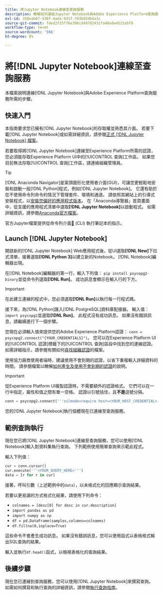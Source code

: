 ```yaml
---
title: 將Jupyter Notebook連線至查詢服務
description: 瞭解如何連結Jupyter Notebook與Adobe Experience Platform查詢服務。
exl-id: 358eab67-538f-4ada-931f-783b92db4a1c
source-git-commit: fded2f25f76e396cd49702431fa40e8e4521ebf8
workflow-type: tm+mt
source-wordcount: '566'
ht-degree: 0%

---
```


# 將[!DNL Jupyter Notebook]連線至查詢服務

本檔案說明連線[!DNL Jupyter Notebook]與Adobe Experience Platform查詢服務所需的步驟。

## 快速入門

本指南要求您已擁有[!DNL Jupyter Notebook]的存取權並熟悉其介面。 若要下載[!DNL Jupyter Notebook]或如需詳細資訊，請參閱[正式 [!DNL Jupyter Notebook] 檔案](https://jupyter.org/)。

若要取得將[!DNL Jupyter Notebook]連線至Experience Platform所需的認證，您必須能存取Experience Platform UI中的[!UICONTROL 查詢]工作區。 如果您目前無法存取[!UICONTROL 查詢]工作區，請連絡組織管理員。

>[!TIP]
>
>[!DNL Anaconda Navigator]是案頭圖形化使用者介面(GUI)，可讓您更輕鬆地安裝和啟動一般[!DNL Python]程式，例如[!DNL Jupyter Notebook]。 它還有助於在不使用命令列命令的情況下管理套件、環境和通道。
>請依照其網站上的引導式安裝程式，以[安裝您偏好的應用程式版本](https://docs.anaconda.com/anaconda/install/)。
>在「Anaconda導覽器」首頁畫面中，從支援的應用程式清單中選取&#x200B;**[!DNL Jupyter Notebook]**&#x200B;以啟動程式。
>如需詳細資訊，請參閱[Anaconda官方檔案](https://docs.anaconda.com/anaconda/navigator/)。

官方Jupyter檔案提供從命令列介面[&#128279;](https://docs.jupyter.org/en/latest/running.html#how-do-i-open-a-specific-notebook) (CLI) 執行筆記本的指示。

## Launch [!DNL Jupyter Notebook]

開啟新的[!DNL Jupyter Notebook] Web應用程式後，從UI選取&#x200B;**[!DNL New]**&#x200B;下拉式清單，接著選取&#x200B;**[!DNL Python 3]**&#x200B;以建立新的Notebook。 [!DNL Notebook]編輯器出現。

在[!DNL Notebook]編輯器的第一行，輸入下列值： `pip install psycopg2-binary`並從命令列選取&#x200B;**[!DNL Run]**。 成功訊息會顯示在輸入行的下方。

>[!IMPORTANT]
>
>在此建立連線的程式中，您必須選取&#x200B;**[!DNL Run]**&#x200B;以執行每一行程式碼。

接下來，為[!DNL Python]匯入[!DNL PostgreSQL]資料庫配接器。 輸入值： `import psycopg2`並選取&#x200B;**[!DNL Run]**。 此程式沒有成功訊息。 如果沒有錯誤訊息，請繼續進行下一個步驟。

您現在必須輸入值來提供您的Adobe Experience Platform認證： `conn = psycopg2.connect("{YOUR_CREDENTIALS}")`。 您可以在Experience Platform UI的[!UICONTROL 認證]標籤下的[!UICONTROL 查詢]區段中找到您的連線認證。 如需詳細指示，請參閱有關如何[尋找組織認證](../ui/credentials.md)的檔案。

使用協力廠商使用者端時，建議使用不會到期的認證，以省下重複輸入詳細資料的時間。 請參閱檔案以瞭解[如何產生及使用不會到期的認證](../ui/credentials.md#non-expiring-credentials)的說明。

>[!IMPORTANT]
>
>從Experience Platform UI複製認證時，不需要額外的認證格式。 它們可以在一行中指定，屬性和值之間有單一空格。 認證以引號括住，且&#x200B;**不是**&#x200B;逗號分隔。

```python
conn = psycopg2.connect('''sslmode=require host=<YOUR_HOST_CREDENTIAL> port=80 dbname=prod:all user=<YOUR_ORGANIZATION_ID> password=<YOUR_PASSWORD>''')"
```

您的[!DNL Jupyter Notebook]執行個體現在已連線至查詢服務。

## 範例查詢執行

現在您已將[!DNL Jupyter Notebook]連線至查詢服務，您可以使用[!DNL Notebook]輸入對資料集執行查詢。 下列範例使用簡單查詢來示範此程式。

輸入下列值：

```python
cur = conn.cursor()
cur.execute('''<YOUR_QUERY_HERE>''')
data = [r for r in cur]
```

接著，呼叫引數（上述範例中的`data`），以未格式化的回應顯示查詢結果。

若要以更易讀的方式格式化結果，請使用下列命令：

- `colnames = [desc[0] for desc in cur.description]`
- `import pandas as pd`
- `import numpy as np`
- `df = pd.DataFrame(samples,columns=colnames)`
- `df.fillna(0,inplace=True)`

這些命令不會產生成功訊息。 如果沒有錯誤訊息，您可以使用函式以表格格式輸出SQL查詢的結果。

輸入並執行`df.head()`函式，以檢視表格化的查詢結果。

## 後續步驟

現在您已連線到查詢服務，您可以使用[!DNL Jupyter Notebook]來撰寫查詢。 如需如何撰寫和執行查詢的詳細資訊，請參閱[執行查詢指南](../best-practices/writing-queries.md)。

